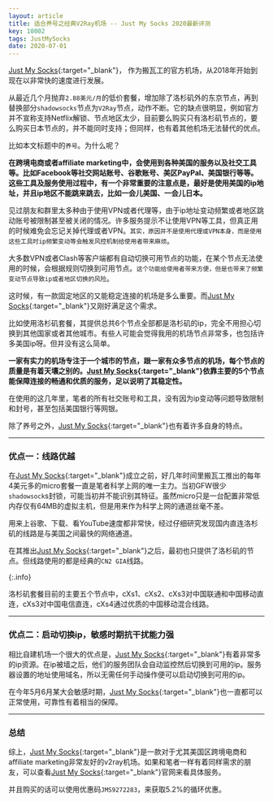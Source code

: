 ```yaml
---
layout: article
title: 适合养号之经典V2Ray机场 -- Just My Socks 2020最新评测
key: 10002
tags: JustMySocks
date: 2020-07-01
---
```


[Just My Socks](http://bit.ly/38LAplE){:target="_blank"}， 作为搬瓦工的官方机场，从2018年开始到现在以非常快的速度进行发展。

从最近几个月抛弃`2.88美元/月`的低价套餐，增加除了洛杉矶外的东京节点，再到替换部分`shadowsocks`节点为`V2Ray`节点，动作不断。它的缺点很明显，例如官方并不宣称支持Netflix解锁、节点地区太少，目前要么购买只有洛杉矶节点的，要么购买日本节点的，并不能同时支持；但同样，也有着其他机场无法替代的优点。

比如本文标题中的`养号`。为什么呢？

**在跨境电商或者affiliate marketing中，会使用到各种美国的服务以及社交工具等。比如Facebook等社交网站账号、谷歌账号、美区PayPal、美国银行等等。这些工具及服务使用过程中，有一个非常重要的注意点是，最好是使用美国的ip地址，并且ip地区不能跳来跳去，比如一会儿美国、一会儿日本。**

见过朋友和群里太多种由于使用VPN或者代理等，由于ip地址变动频繁或者地区跳动账号被限制甚至被关闭的情况。许多服务提示不让使用VPN等工具，但真正用的时候难免会忘记关掉代理或者VPN。`其实，原因并不是使用代理或VPN本身，而是使用这些工具时ip频繁变动等会触发风控机制给使用者带来麻烦`。

大多数VPN或者Clash等客户端都有自动切换可用节点的功能，在某个节点无法使用的时候，会根据规则切换到可用节点。`这个功能给使用者带来方便，但是也带来了频繁变动节点导致ip或者地区切换的风险`。

这时候，有一款固定地区的又能稳定连接的机场是多么重要。而[Just My Socks](http://bit.ly/38LAplE){:target="_blank"}又刚好满足这个需求。

比如使用洛杉矶套餐，其提供总共6个节点全部都是洛杉矶的ip，完全不用担心切换到其他国家或者其他城市。有些人可能会觉得我用的机场节点非常多，也包括许多美国ip呀。但并没有这么简单。

**一家有实力的机场专注于一个城市的节点，跟一家有众多节点的机场，每个节点的质量是有着天壤之别的。[Just My Socks](http://bit.ly/38LAplE){:target="_blank"}依靠主要的5个节点能保障连接的畅通和优质的服务，足以说明了其稳定性。**

在使用的这几年里，笔者的所有社交账号和工具，没有因为ip变动等问题导致限制和封号，甚至包括美国银行等网银。

除了养号之外，[Just My Socks](http://bit.ly/38LAplE){:target="_blank"}也有着许多自身的特点。

---

### 优点一：线路优越

在[Just My Socks](http://bit.ly/38LAplE){:target="_blank"}成立之前，好几年时间里搬瓦工推出的每年4美元多的micro套餐一直是笔者科学上网的唯一主力。当初GFW很少`shadowsock`s封锁，可能当初并不能识别其特征。虽然micro只是一台配置非常低内存仅有64MB的虚拟主机，但是用来作为科学上网的通道丝毫不差。

用来上谷歌、下载、看YouTube速度都非常快，经过仔细研究发现国内直连洛杉矶的线路是与美国之间最快的网络通道。

在其推出[Just My Socks](http://bit.ly/38LAplE){:target="_blank"}之后，最初也只提供了洛杉矶的节点。但线路使用的都是经典的`CN2 GIA`线路。

{:.info}

洛杉矶套餐目前的主要五个节点中，cXs1、cXs2、cXs3对中国联通和中国移动直连，cXs3对中国电信直连，cXs4通过优质的中国移动混合线路。

---

### 优点二：启动切换ip，敏感时期抗干扰能力强

相比自建机场一个很大的优点是，[Just My Socks](http://bit.ly/38LAplE){:target="_blank"}有着非常多的ip资源。在ip被墙之后，他们的服务团队会自动监控然后切换到可用的ip。服务器设置的地址使用域名，所以无需任何手动操作便可以启动切换到可用的ip。

在今年5月6月某大会敏感时期，[Just My Socks](http://bit.ly/38LAplE){:target="_blank"}也一直都可以正常使用，可靠性有着相当的保障。

---

### 总结

综上，[Just My Socks](http://bit.ly/38LAplE){:target="_blank"}是一款对于尤其美国区跨境电商和affiliate marketing非常友好的v2ray机场。如果和笔者一样有着同样需求的朋友，可以查看[Just My Socks](http://bit.ly/38LAplE){:target="_blank"}官网来看具体服务。

并且购买的话可以使用优惠码`JMS9272283`，来获取5.2%的循环优惠。